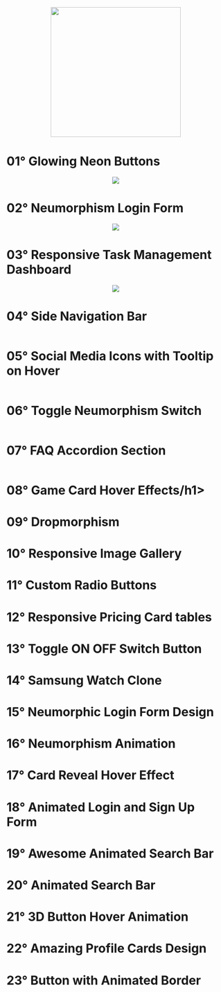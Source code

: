 <div align="center">
  <img src="https://user-images.githubusercontent.com/67304453/147499611-0facc17f-37d0-4d92-8531-93008967ce11.png" width="300" >
</div>

<h1>01° Glowing Neon Buttons</h1>

<div align="center">  
  <img src="https://user-images.githubusercontent.com/67304453/173468296-53248b0f-134d-448f-82a3-2fc08081c5a4.gif" />
</div>

<h1>02° Neumorphism Login Form</h1>

<div align="center">  
  <img src="https://user-images.githubusercontent.com/67304453/173685504-13bf7036-f2a6-4c34-8aec-72cf12e61813.gif" />
</div>

<h1>03° Responsive Task Management Dashboard</h1>

<div align="center">  
  <img src="https://user-images.githubusercontent.com/67304453/173686054-8fe2f5ff-c24a-430d-95e2-6cfc6212b35a.gif" />
</div>

<h1>04° Side Navigation Bar</h1>

<div align="center">  
  <img src="" />
</div>

<h1>05° Social Media Icons with Tooltip on Hover</h1>

<div align="center">  
  <img src="" />
</div>

<h1>06° Toggle Neumorphism Switch</h1>

<div align="center">  
  <img src="" />
</div>

<h1>07° FAQ Accordion Section</h1>

<div align="center">  
  <img src="" />
</div>

<h1>08° Game Card Hover Effects/h1>

<div align="center">  
  <img src="" />
</div>
  
<h1>09° Dropmorphism</h1>

<h1>10° Responsive Image Gallery</h1>

<h1>11° Custom Radio Buttons</h1>
 
<h1>12° Responsive Pricing Card tables</h1>
  
<h1>13° Toggle ON OFF Switch Button</h1> 

<h1>14° Samsung Watch Clone</h1> 
  
<h1>15° Neumorphic Login Form Design</h1>
 
<h1>16° Neumorphism Animation</h1>  
  
<h1>17° Card Reveal Hover Effect</h1>  
  
<h1>18° Animated Login and Sign Up Form</h1>
  
<h1>19° Awesome Animated Search Bar</h1>

<h1>20° Animated Search Bar</h1>

<h1>21° 3D Button Hover Animation</h1>

<h1>22° Amazing Profile Cards Design</h1>  
 
<h1>23° Button with Animated Border</h1>
